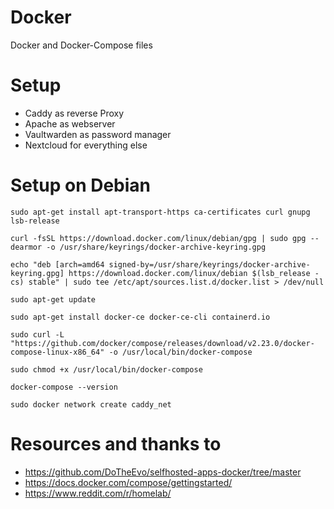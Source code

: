 # Docker
Docker and Docker-Compose files

# Setup
* Caddy as reverse Proxy
* Apache as webserver 
* Vaultwarden as password manager
* Nextcloud for everything else

# Setup on Debian
```
sudo apt-get install apt-transport-https ca-certificates curl gnupg lsb-release
```
```
curl -fsSL https://download.docker.com/linux/debian/gpg | sudo gpg --dearmor -o /usr/share/keyrings/docker-archive-keyring.gpg
```
```
echo "deb [arch=amd64 signed-by=/usr/share/keyrings/docker-archive-keyring.gpg] https://download.docker.com/linux/debian $(lsb_release -cs) stable" | sudo tee /etc/apt/sources.list.d/docker.list > /dev/null
```
```
sudo apt-get update
```
```
sudo apt-get install docker-ce docker-ce-cli containerd.io
```
```
sudo curl -L "https://github.com/docker/compose/releases/download/v2.23.0/docker-compose-linux-x86_64" -o /usr/local/bin/docker-compose
```
```
sudo chmod +x /usr/local/bin/docker-compose
```
```
docker-compose --version
```
```
sudo docker network create caddy_net
```

# Resources and thanks to
* https://github.com/DoTheEvo/selfhosted-apps-docker/tree/master
* https://docs.docker.com/compose/gettingstarted/
* https://www.reddit.com/r/homelab/

